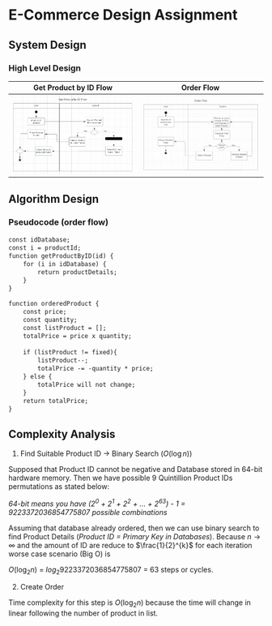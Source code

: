 # E-Commerce Design Assignment

## System Design

### High Level Design

|       **Get Product by ID Flow**        |       **Order Flow**        |
| :-------------------------------------: | :-------------------------: |
| ![get-product](/assets/get-product.png) | ![order](/assets/order.png) |

## Algorithm Design

### Pseudocode (order flow)

```
const idDatabase;
const i = productId;
function getProductByID(id) {
    for (i in idDatabase) {
        return productDetails;
    }
}
```

```
function orderedProduct {
    const price;
    const quantity;
    const listProduct = [];
    totalPrice = price x quantity;

    if (listProduct != fixed){
        listProduct--;
        totalPrice -= -quantity * price;
    } else {
        totalPrice will not change;
    }
    return totalPrice;
}
```

## Complexity Analysis

1. Find Suitable Product ID -> Binary Search ($O(\log n)$)

Supposed that Product ID cannot be negative and Database stored in 64-bit hardware memory. Then we have possible 9 Quintillion Product IDs permutations as stated below:

_64-bit means you have ($2^0$ + $2^1$ + $2^2$ + ... + $2^{63}$) - 1 = 9223372036854775807 possible combinations_

Assuming that database already ordered, then we can use binary search to find Product Details (_Product ID = Primary Key in Databases_). Because ${n\to\infty}$ and the amount of ID are reduce to $\frac{1}{2}^{k}$ for each iteration worse case scenario (Big O) is

$O(\log_{2} n)$ = $log_{2} 9223372036854775807$ = 63 steps or cycles.

2. Create Order

Time complexity for this step is $O(\log_{2} n)$ because the time will change in linear following the number of product in list.
